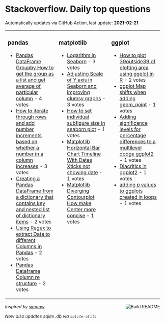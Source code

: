 # Stackoverflow. Daily top questions 

Automatically updates via GitHub Action, last update: **<!-- date starts -->2021-02-21<!-- date ends -->**


<table><tr><td valign="top" width="33%">

### pandas
<!-- pandas starts -->
* [Pandas DataFrame Groupby How to get the group as a list and get average of particular column](https://stackoverflow.com/questions/66301106/pandas-dataframe-groupby-how-to-get-the-group-as-a-list-and-get-average-of-parti) - 4 votes
* [How to iterate through rows and add number increments based on whether a number in a column increases](https://stackoverflow.com/questions/66301311/how-to-iterate-through-rows-and-add-number-increments-based-on-whether-a-number) - 3 votes
* [Creating a Pandas DataFrame from a dictionary that contains key and nested list of dictionary items](https://stackoverflow.com/questions/66306846/creating-a-pandas-dataframe-from-a-dictionary-that-contains-key-and-nested-list) - 2 votes
* [Using Regex to extract Data to different Columns in Pandas](https://stackoverflow.com/questions/66302182/using-regex-to-extract-data-to-different-columns-in-pandas) - 2 votes
* [Pandas Dataframe  Column re structure](https://stackoverflow.com/questions/66305277/pandas-dataframe-column-re-structure) - 2 votes
<!-- pandas ends -->
</td><td valign="top" width="34%">


### matplotlib
<!-- matplotlib starts -->
* [Logarithm in Seaborn](https://stackoverflow.com/questions/66302366/logarithm-in-seaborn) - 3 votes
* [Adjusting Scale of Y axis in Seaborn and improving clumsy graphs](https://stackoverflow.com/questions/66303938/adjusting-scale-of-y-axis-in-seaborn-and-improving-clumsy-graphs) - 3 votes
* [How to set individual subfigure size in seaborn plot](https://stackoverflow.com/questions/66304376/how-to-set-individual-sub-figure-size-in-seaborn-plot) - 1 votes
* [Matplotlib  Horizontal Bar Chart Timeline With Dates  Xticks not showing date](https://stackoverflow.com/questions/66300513/matplotlib-horizontal-bar-chart-timeline-with-dates-xticks-not-showing-date) - 1 votes
* [Matplotlib  Diverging Contourplot  How make Center more concise](https://stackoverflow.com/questions/66302953/matplotlib-diverging-contourplot-how-make-center-more-concise) - 1 votes
<!-- matplotlib ends -->
</td><td valign="top" width="34%">


### ggplot
<!-- ggplot2 starts -->
* [How to plot 39outside39 of plotting area using ggplot in R](https://stackoverflow.com/questions/66307022/how-to-plot-outside-of-plotting-area-using-ggplot-in-r) - 2 votes
* [ggplot Map shifts when adding geom_point](https://stackoverflow.com/questions/66298040/ggplot-map-shifts-when-adding-geom-point) - 1 votes
* [Adding significance levels for percentage differences to a multilevel dodge ggplot2](https://stackoverflow.com/questions/66302940/adding-significance-levels-for-percentage-differences-to-a-multilevel-dodge-gg) - 1 votes
* [Diacritics in ggplot2](https://stackoverflow.com/questions/66301505/diacritics-in-ggplot2) - 1 votes
* [adding p values to ggplots created in loops](https://stackoverflow.com/questions/66298269/adding-p-values-to-ggplots-created-in-loops) - 1 votes
<!-- ggplot2 ends -->
</td></tr></table>

<a href="https://github.com/hp0404/hp0404/actions"><img src="https://github.com/hp0404/hp0404/workflows/Build%20README/badge.svg" align="right" alt="Build README"></a> <p>*Inspired by  [simonw](https://github.com/simonw/simonw)*</p> <p> *Now also updates sqlite .db via `sqlite-utils`* </p>
